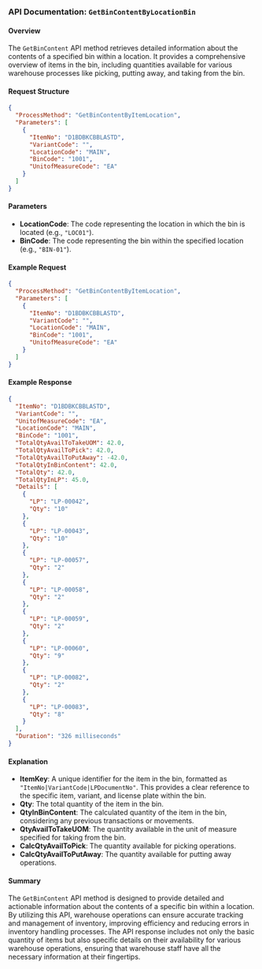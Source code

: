 ### API Documentation: `GetBinContentByLocationBin`

#### Overview
The `GetBinContent` API method retrieves detailed information about the contents of a specified bin within a location. It provides a comprehensive overview of items in the bin, including quantities available for various warehouse processes like picking, putting away, and taking from the bin.

#### Request Structure
```json
{
  "ProcessMethod": "GetBinContentByItemLocation",
  "Parameters": [
    {
      "ItemNo": "D1BDBKCBBLASTD",
      "VariantCode": "",
      "LocationCode": "MAIN",
      "BinCode": "1001",
      "UnitofMeasureCode": "EA"
    }
  ]
}
```

#### Parameters
- **LocationCode**: The code representing the location in which the bin is located (e.g., `"LOC01"`).
- **BinCode**: The code representing the bin within the specified location (e.g., `"BIN-01"`).

#### Example Request
```json
{
  "ProcessMethod": "GetBinContentByItemLocation",
  "Parameters": [
    {
      "ItemNo": "D1BDBKCBBLASTD",
      "VariantCode": "",
      "LocationCode": "MAIN",
      "BinCode": "1001",
      "UnitofMeasureCode": "EA"
    }
  ]
}
```

#### Example Response
```json
{
  "ItemNo": "D1BDBKCBBLASTD",
  "VariantCode": "",
  "UnitofMeasureCode": "EA",
  "LocationCode": "MAIN",
  "BinCode": "1001",
  "TotalQtyAvailToTakeUOM": 42.0,
  "TotalQtyAvailToPick": 42.0,
  "TotalQtyAvailToPutAway": -42.0,
  "TotalQtyInBinContent": 42.0,
  "TotalQty": 42.0,
  "TotalQtyInLP": 45.0,
  "Details": [
    {
      "LP": "LP-00042",
      "Qty": "10"
    },
    {
      "LP": "LP-00043",
      "Qty": "10"
    },
    {
      "LP": "LP-00057",
      "Qty": "2"
    },
    {
      "LP": "LP-00058",
      "Qty": "2"
    },
    {
      "LP": "LP-00059",
      "Qty": "2"
    },
    {
      "LP": "LP-00060",
      "Qty": "9"
    },
    {
      "LP": "LP-00082",
      "Qty": "2"
    },
    {
      "LP": "LP-00083",
      "Qty": "8"
    }
  ],
  "Duration": "326 milliseconds"
}
```

#### Explanation
- **ItemKey**: A unique identifier for the item in the bin, formatted as `"ItemNo|VariantCode|LPDocumentNo"`. This provides a clear reference to the specific item, variant, and license plate within the bin.
- **Qty**: The total quantity of the item in the bin.
- **QtyInBinContent**: The calculated quantity of the item in the bin, considering any previous transactions or movements.
- **QtyAvailToTakeUOM**: The quantity available in the unit of measure specified for taking from the bin.
- **CalcQtyAvailToPick**: The quantity available for picking operations.
- **CalcQtyAvailToPutAway**: The quantity available for putting away operations.

#### Summary
The `GetBinContent` API method is designed to provide detailed and actionable information about the contents of a specific bin within a location. By utilizing this API, warehouse operations can ensure accurate tracking and management of inventory, improving efficiency and reducing errors in inventory handling processes. The API response includes not only the basic quantity of items but also specific details on their availability for various warehouse operations, ensuring that warehouse staff have all the necessary information at their fingertips.